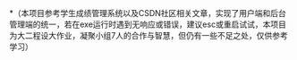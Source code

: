 *（本项目参考学生成绩管理系统以及CSDN社区相关文章，实现了用户端和后台管理端的统一，若在exe运行时遇到无响应或错误，建议esc或重启试试，本项目为大二程设大作业，凝聚小组7人的合作与智慧，但仍有一些不足之处，仅供参考学习）
